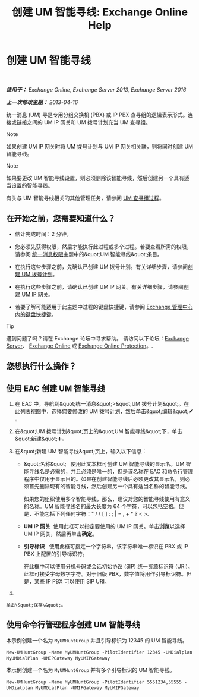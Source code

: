 ﻿---
title: '创建 UM 智能寻线: Exchange Online Help'
TOCTitle: 创建 UM 智能寻线
ms:assetid: 43ecb1ec-5f82-4516-9010-de8f954d3758
ms:mtpsurl: https://technet.microsoft.com/zh-cn/library/Aa997679(v=EXCHG.150)
ms:contentKeyID: 50556558
ms.date: 05/23/2018
mtps_version: v=EXCHG.150
f1_keywords:
- Microsoft.Exchange.Management.SnapIn.Esm.Servers.UnifiedMessaging.CreateUMHuntGroupWizardForm.CreateUMHuntGroupWizardPage1
ms.translationtype: MT
---

# 创建 UM 智能寻线

 

_**适用于：** Exchange Online, Exchange Server 2013, Exchange Server 2016_

_**上一次修改主题：** 2013-04-16_

统一消息 (UM) 寻是专用分组交换机 (PBX) 或 IP PBX 查寻组的逻辑表示形式。连接或链接之间的 UM IP 网关和 UM 拨号计划充当 UM 查寻组。

> [!NOTE]
> 如果创建 UM IP 网关时将 UM 拨号计划与 UM IP 网关相关联，则将同时创建 UM 智能寻线。


> [!NOTE]
> 如果要更改 UM 智能寻线设置，则必须删除该智能寻线，然后创建另一个具有适当设置的智能寻线。


有关与 UM 智能寻线相关的其他管理任务，请参阅 [UM 查寻组过程](um-hunt-group-procedures-exchange-2013-help.md)。

## 在开始之前，您需要知道什么？

  - 估计完成时间：2 分钟。

  - 您必须先获得权限，然后才能执行此过程或多个过程。若要查看所需的权限，请参阅 [统一消息权限](unified-messaging-permissions-exchange-2013-help.md)主题中的\&quot;UM 智能寻线\&quot;条目。

  - 在执行这些步骤之前，先确认已创建 UM 拨号计划。有关详细步骤，请参阅[创建 UM 拨号计划](create-a-um-dial-plan-exchange-2013-help.md)。

  - 在执行这些步骤之前，请确认已创建 UM IP 网关。有关详细步骤，请参阅[创建 UM IP 网关](create-a-um-ip-gateway-exchange-2013-help.md)。

  - 若要了解可能适用于此主题中过程的键盘快捷键，请参阅 [Exchange 管理中心内的键盘快捷键](keyboard-shortcuts-in-the-exchange-admin-center-exchange-online-protection-help.md)。

> [!tip]
> 遇到问题了吗？请在 Exchange 论坛中寻求帮助。 请访问以下论坛：<a href="https://go.microsoft.com/fwlink/p/?linkid=60612">Exchange Server</a>、 <a href="https://go.microsoft.com/fwlink/p/?linkid=267542">Exchange Online</a> 或 <a href="https://go.microsoft.com/fwlink/p/?linkid=285351">Exchange Online Protection</a>。.


## 您想执行什么操作？

## 使用 EAC 创建 UM 智能寻线

1.  在 EAC 中，导航到\&quot;统一消息\&quot;\>\&quot;UM 拨号计划\&quot;。在此列表视图中，选择您要修改的 UM 拨号计划，然后单击\&quot;编辑\&quot;![编辑图标](images/Bb124582.6f53ccb2-1f13-4c02-bea0-30690e6ea71d(EXCHG.150).gif "编辑图标")。

2.  在\&quot;UM 拨号计划\&quot;页上的\&quot;UM 智能寻线\&quot;下，单击\&quot;新建\&quot;![添加图标](images/JJ218640.c1e75329-d6d7-4073-a27d-498590bbb558(EXCHG.150).gif "添加图标")。

3.  在\&quot;新建 UM 智能寻线\&quot;页上，输入以下信息：
    
      - \&quot;名称\&quot;   使用此文本框可创建 UM 智能寻线的显示名。UM 智能寻线名是必需的，并且必须是唯一的，但是该名称在 EAC 和命令行管理程序中仅用于显示目的。如果在创建智能寻线后必须更改其显示名，则必须首先删除现有的智能寻线，然后创建另一个具有适当名称的智能寻线。
        
        如果您的组织使用多个智能寻线，那么，建议对您的智能寻线使用有意义的名称。UM 智能寻线名的最大长度为 64 个字符，可以包括空格。但是，不能包括下列任何字符：" / \\ \[ \] : ; | = , + \* ? \< \>.
    
      - **UM IP 网关**  使用此框可以指定要使用的 UM IP 网关。单击**浏览**以选择 UM IP 网关，然后再单击**确定**。
    
      - **引导标识**   使用此框可指定一个字符串，该字符串唯一标识在 PBX 或 IP PBX 上配置的引导标识符。
        
        在此框中可以使用分机号码或会话初始协议 (SIP) 统一资源标识符 (URI)。此框可接受字母数字字符。对于旧版 PBX，数字值将用作引导标识符。但是，某些 IP PBX 可以使用 SIP URI。

4.  
    
    单击\&quot;保存\&quot;。

## 使用命令行管理程序创建 UM 智能寻线

本示例创建一个名为 `MyUMHuntGroup` 并且引导标识为 12345 的 UM 智能寻线。

    New-UMHuntGroup -Name MyUMHuntGroup -PilotIdentifier 12345 -UMDialplan MyUMDialPlan -UMIPGateway MyUMIPGateway

本示例创建一个名为 `MyUMHuntGroup` 并有多个引导标识的 UM 智能寻线。

    New-UMHuntGroup -Name MyUMHuntGroup -PilotIdentifier 5551234,55555 -UMDialplan MyUMDialPlan -UMIPGateway MyUMIPGateway

